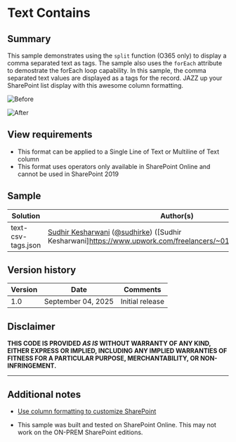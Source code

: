 # Text Contains

## Summary

This sample demonstrates using the `split` function (O365 only) to display a comma separated text as tags. The sample also uses the `forEach` attribute to demostrate the forEach loop capability. In this sample, the comma separated text values are displayed as a tags for the record. JAZZ up your SharePoint list display with this awesome column formatting.

![Before](/assets/before.png)

![After](/assets/after.png)

## View requirements

- This format can be applied to a Single Line of Text or Multiline of Text column
- This format uses operators only available in SharePoint Online and cannot be used in SharePoint 2019

## Sample

| Solution           | Author(s)                                                                                                                                                        |
| ------------------ | ---------------------------------------------------------------------------------------------------------------------------------------------------------------- |
| text-csv-tags.json | [Sudhir Kesharwani](https://github.com/sudhirke) ([@sudhirke](https://sudhirke.in)) ([Sudhir Kesharwani]https://www.upwork.com/freelancers/~01590133a4867e8e5b)) |

## Version history

| Version | Date               | Comments        |
| ------- | ------------------ | --------------- |
| 1.0     | September 04, 2025 | Initial release |

## Disclaimer

**THIS CODE IS PROVIDED _AS IS_ WITHOUT WARRANTY OF ANY KIND, EITHER EXPRESS OR IMPLIED, INCLUDING ANY IMPLIED WARRANTIES OF FITNESS FOR A PARTICULAR PURPOSE, MERCHANTABILITY, OR NON-INFRINGEMENT.**

---

## Additional notes

- [Use column formatting to customize SharePoint](https://docs.microsoft.com/en-us/sharepoint/dev/declarative-customization/column-formatting)

- This sample was built and tested on SharePoint Online. This may not work on the ON-PREM SharePoint editions.
